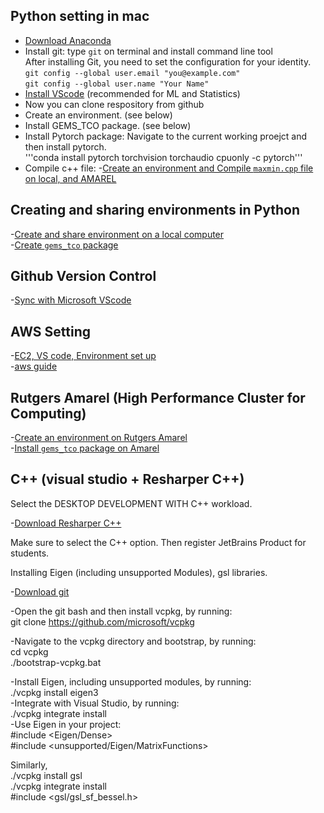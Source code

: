 ## Python setting in mac     
- [Download Anaconda](https://www.anaconda.com/download)    
- Install git: type ```git``` on terminal and install command line tool   
  After installing Git, you need to set the configuration for your identity.   
  ```git config --global user.email "you@example.com"```     
  ```git config --global user.name "Your Name"```      
- [Install VScode](https://code.visualstudio.com/)   (recommended for ML and Statistics)
- Now you can clone respository from github    
- Create an environment. (see below)    
- Install GEMS_TCO package. (see below)    
- Install Pytorch package: Navigate to the current working proejct and then install pytorch.   
'''conda install pytorch torchvision torchaudio cpuonly -c pytorch'''     
- Compile c++ file:
-[Create an environment and Compile ```maxmin.cpp``` file on local, and AMAREL](faiss_env.md)

## Creating and sharing environments in Python

-[Create and share environment on a local computer](install_python.md)   
-[Create ```gems_tco``` package](install_gems_tco_local.md)   

## Github Version Control
-[Sync with Microsoft VScode](github_version_control.md)

## AWS Setting
-[EC2, VS code, Environment set up](aws_ec2_vs_code_environment.md)     
-[aws guide](aws.md)   

## Rutgers Amarel (High Performance Cluster for Computing)

-[Create an environment on Rutgers Amarel](amarel_environment.md)      
-[Install ```gems_tco``` package on Amarel](install_mypackage_amarel.md)       

## C++ (visual studio + Resharper C++)

Select the DESKTOP DEVELOPMENT WITH C++ workload.

-[Download Resharper C++](https://www.jetbrains.com/resharper-cpp/download/download-thanks.html?platform=windows)

Make sure to select the C++ option. Then register JetBrains Product for students.

Installing Eigen (including unsupported Modules), gsl libraries. 

-[Download git](https://git-scm.com/downloads/win)

-Open the git bash and then install vcpkg, by running:        
git clone https://github.com/microsoft/vcpkg              

-Navigate to the vcpkg directory and bootstrap, by running:           
cd vcpkg       
./bootstrap-vcpkg.bat          

-Install Eigen, including unsupported modules, by running:                
./vcpkg install eigen3                        
-Integrate with Visual Studio, by running:                   
./vcpkg integrate install                        
-Use Eigen in your project:               
#include <Eigen/Dense>                  
#include <unsupported/Eigen/MatrixFunctions>                   

Similarly,       
./vcpkg install gsl             
./vcpkg integrate install                
#include <gsl/gsl_sf_bessel.h>                    
















